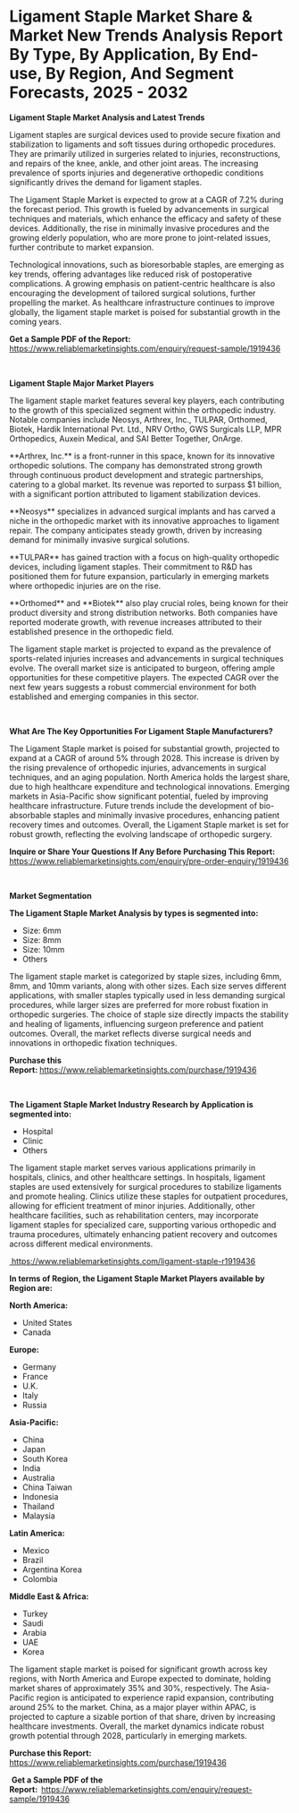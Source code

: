 <p><h1>Ligament Staple Market Share & Market New Trends Analysis Report By Type, By Application, By End-use, By Region, And Segment Forecasts, 2025 - 2032</h1></p><p><strong>Ligament Staple Market Analysis and Latest Trends</strong></p>
<p><p>Ligament staples are surgical devices used to provide secure fixation and stabilization to ligaments and soft tissues during orthopedic procedures. They are primarily utilized in surgeries related to injuries, reconstructions, and repairs of the knee, ankle, and other joint areas. The increasing prevalence of sports injuries and degenerative orthopedic conditions significantly drives the demand for ligament staples.</p><p>The Ligament Staple Market is expected to grow at a CAGR of 7.2% during the forecast period. This growth is fueled by advancements in surgical techniques and materials, which enhance the efficacy and safety of these devices. Additionally, the rise in minimally invasive procedures and the growing elderly population, who are more prone to joint-related issues, further contribute to market expansion. </p><p>Technological innovations, such as bioresorbable staples, are emerging as key trends, offering advantages like reduced risk of postoperative complications. A growing emphasis on patient-centric healthcare is also encouraging the development of tailored surgical solutions, further propelling the market. As healthcare infrastructure continues to improve globally, the ligament staple market is poised for substantial growth in the coming years.</p></p>
<p><strong>Get a Sample PDF of the Report:&nbsp;</strong> <a href="https://www.reliablemarketinsights.com/enquiry/request-sample/1919436?utm_campaign=2630&utm_medium=2&utm_source=Github&utm_content=ia&utm_term=13042025&utm_id=ligament-staple">https://www.reliablemarketinsights.com/enquiry/request-sample/1919436</a></p>
<p>&nbsp;</p>
<p><strong>Ligament Staple Major Market Players</strong></p>
<p><p>The ligament staple market features several key players, each contributing to the growth of this specialized segment within the orthopedic industry. Notable companies include Neosys, Arthrex, Inc., TULPAR, Orthomed, Biotek, Hardik International Pvt. Ltd., NRV Ortho, GWS Surgicals LLP, MPR Orthopedics, Auxein Medical, and SAI Better Together, OnArge.</p><p>**Arthrex, Inc.** is a front-runner in this space, known for its innovative orthopedic solutions. The company has demonstrated strong growth through continuous product development and strategic partnerships, catering to a global market. Its revenue was reported to surpass $1 billion, with a significant portion attributed to ligament stabilization devices.</p><p>**Neosys** specializes in advanced surgical implants and has carved a niche in the orthopedic market with its innovative approaches to ligament repair. The company anticipates steady growth, driven by increasing demand for minimally invasive surgical solutions.</p><p>**TULPAR** has gained traction with a focus on high-quality orthopedic devices, including ligament staples. Their commitment to R&D has positioned them for future expansion, particularly in emerging markets where orthopedic injuries are on the rise.</p><p>**Orthomed** and **Biotek** also play crucial roles, being known for their product diversity and strong distribution networks. Both companies have reported moderate growth, with revenue increases attributed to their established presence in the orthopedic field.</p><p>The ligament staple market is projected to expand as the prevalence of sports-related injuries increases and advancements in surgical techniques evolve. The overall market size is anticipated to burgeon, offering ample opportunities for these competitive players. The expected CAGR over the next few years suggests a robust commercial environment for both established and emerging companies in this sector.</p></p>
<p>&nbsp;</p>
<p><strong>What Are The Key Opportunities For Ligament Staple Manufacturers?</strong></p>
<p><p>The Ligament Staple market is poised for substantial growth, projected to expand at a CAGR of around 5% through 2028. This increase is driven by the rising prevalence of orthopedic injuries, advancements in surgical techniques, and an aging population. North America holds the largest share, due to high healthcare expenditure and technological innovations. Emerging markets in Asia-Pacific show significant potential, fueled by improving healthcare infrastructure. Future trends include the development of bio-absorbable staples and minimally invasive procedures, enhancing patient recovery times and outcomes. Overall, the Ligament Staple market is set for robust growth, reflecting the evolving landscape of orthopedic surgery.</p></p>
<p><strong>Inquire or Share Your Questions If Any Before Purchasing This Report:</strong> <a href="https://www.reliablemarketinsights.com/enquiry/pre-order-enquiry/1919436?utm_campaign=2630&utm_medium=2&utm_source=Github&utm_content=ia&utm_term=13042025&utm_id=ligament-staple">https://www.reliablemarketinsights.com/enquiry/pre-order-enquiry/1919436</a></p>
<p>&nbsp;</p>
<p><strong>Market Segmentation</strong></p>
<p><strong>The Ligament Staple Market Analysis by types is segmented into:</strong></p>
<p><ul><li>Size: 6mm</li><li>Size: 8mm</li><li>Size: 10mm</li><li>Others</li></ul></p>
<p><p>The ligament staple market is categorized by staple sizes, including 6mm, 8mm, and 10mm variants, along with other sizes. Each size serves different applications, with smaller staples typically used in less demanding surgical procedures, while larger sizes are preferred for more robust fixation in orthopedic surgeries. The choice of staple size directly impacts the stability and healing of ligaments, influencing surgeon preference and patient outcomes. Overall, the market reflects diverse surgical needs and innovations in orthopedic fixation techniques.</p></p>
<p><strong>Purchase this Report:&nbsp;</strong><a href="https://www.reliablemarketinsights.com/purchase/1919436?utm_campaign=2630&utm_medium=2&utm_source=Github&utm_content=ia&utm_term=13042025&utm_id=ligament-staple">https://www.reliablemarketinsights.com/purchase/1919436</a></p>
<p>&nbsp;</p>
<p><strong>The Ligament Staple Market Industry Research by Application is segmented into:</strong></p>
<p><ul><li>Hospital</li><li>Clinic</li><li>Others</li></ul></p>
<p><p>The ligament staple market serves various applications primarily in hospitals, clinics, and other healthcare settings. In hospitals, ligament staples are used extensively for surgical procedures to stabilize ligaments and promote healing. Clinics utilize these staples for outpatient procedures, allowing for efficient treatment of minor injuries. Additionally, other healthcare facilities, such as rehabilitation centers, may incorporate ligament staples for specialized care, supporting various orthopedic and trauma procedures, ultimately enhancing patient recovery and outcomes across different medical environments.</p></p>
<p><a href="https://www.reliablemarketinsights.com/ligament-staple-r1919436?utm_campaign=2630&utm_medium=2&utm_source=Github&utm_content=ia&utm_term=13042025&utm_id=ligament-staple">&nbsp;https://www.reliablemarketinsights.com/ligament-staple-r1919436</a></p>
<p><strong>In terms of Region, the Ligament Staple Market Players available by Region are:</strong></p>
<p>
    <p> <strong> North America: </strong>
        <ul>
            <li>United States</li>
            <li>Canada</li>
        </ul>
        </p> 
    <p> <strong> Europe: </strong>
        <ul>
            <li>Germany</li>
            <li>France</li>
            <li>U.K.</li>
            <li>Italy</li>
            <li>Russia</li>
        </ul>
        </p> 
    <p> <strong> Asia-Pacific: </strong>
        <ul>
            <li>China</li>
            <li>Japan</li>
            <li>South Korea</li>
            <li>India</li>
            <li>Australia</li>
            <li>China Taiwan</li>
            <li>Indonesia</li>
            <li>Thailand</li>
            <li>Malaysia</li>
        </ul>
        </p> 
    <p> <strong> Latin America: </strong>
        <ul>
            <li>Mexico</li>
            <li>Brazil</li>
            <li>Argentina Korea</li>
            <li>Colombia</li>
        </ul>
        </p> 
    <p> <strong> Middle East & Africa: </strong>
        <ul>
            <li>Turkey</li>
            <li>Saudi</li>
            <li>Arabia</li>
            <li>UAE</li>
            <li>Korea</li>
        </ul>
    </p>
    </p>
<p><p>The ligament staple market is poised for significant growth across key regions, with North America and Europe expected to dominate, holding market shares of approximately 35% and 30%, respectively. The Asia-Pacific region is anticipated to experience rapid expansion, contributing around 25% to the market. China, as a major player within APAC, is projected to capture a sizable portion of that share, driven by increasing healthcare investments. Overall, the market dynamics indicate robust growth potential through 2028, particularly in emerging markets.</p></p>
<p><strong>Purchase this Report: </strong><a href="https://www.reliablemarketinsights.com/purchase/1919436?utm_campaign=2630&utm_medium=2&utm_source=Github&utm_content=ia&utm_term=13042025&utm_id=ligament-staple">https://www.reliablemarketinsights.com/purchase/1919436</a></p>
<p>&nbsp;<strong>Get a Sample PDF of the Report:&nbsp;&nbsp;</strong><a href="https://www.reliablemarketinsights.com/enquiry/request-sample/1919436?utm_campaign=2630&utm_medium=2&utm_source=Github&utm_content=ia&utm_term=13042025&utm_id=ligament-staple">https://www.reliablemarketinsights.com/enquiry/request-sample/1919436</a></p>
<p><strong></strong></p>
<p><p></p><p></p><p></p></p>
